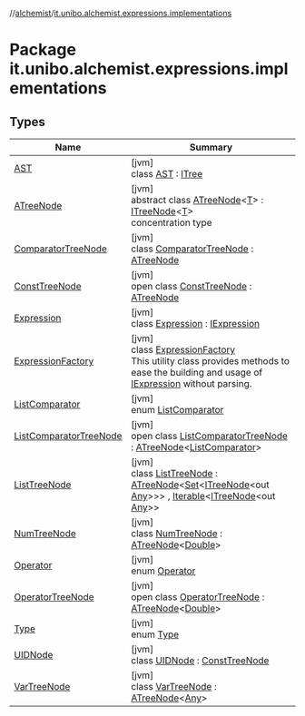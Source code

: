 //[alchemist](../../index.md)/[it.unibo.alchemist.expressions.implementations](index.md)

# Package it.unibo.alchemist.expressions.implementations

## Types

| Name | Summary |
|---|---|
| [AST](-a-s-t/index.md) | [jvm]<br>class [AST](-a-s-t/index.md) : [ITree](../it.unibo.alchemist.expressions.interfaces/-i-tree/index.md) |
| [ATreeNode](-a-tree-node/index.md) | [jvm]<br>abstract class [ATreeNode](-a-tree-node/index.md)<[T](-a-tree-node/index.md)> : [ITreeNode](../it.unibo.alchemist.expressions.interfaces/-i-tree-node/index.md)<[T](../it.unibo.alchemist.expressions.interfaces/-i-tree-node/index.md)> <br>concentration type |
| [ComparatorTreeNode](-comparator-tree-node/index.md) | [jvm]<br>class [ComparatorTreeNode](-comparator-tree-node/index.md) : [ATreeNode](-a-tree-node/index.md)<HashString> |
| [ConstTreeNode](-const-tree-node/index.md) | [jvm]<br>open class [ConstTreeNode](-const-tree-node/index.md) : [ATreeNode](-a-tree-node/index.md)<HashString> |
| [Expression](-expression/index.md) | [jvm]<br>class [Expression](-expression/index.md) : [IExpression](../it.unibo.alchemist.expressions.interfaces/-i-expression/index.md) |
| [ExpressionFactory](-expression-factory/index.md) | [jvm]<br>class [ExpressionFactory](-expression-factory/index.md)<br>This utility class provides methods to ease the building and usage of [IExpression](../it.unibo.alchemist.expressions.interfaces/-i-expression/index.md) without parsing. |
| [ListComparator](-list-comparator/index.md) | [jvm]<br>enum [ListComparator](-list-comparator/index.md) |
| [ListComparatorTreeNode](-list-comparator-tree-node/index.md) | [jvm]<br>open class [ListComparatorTreeNode](-list-comparator-tree-node/index.md) : [ATreeNode](-a-tree-node/index.md)<[ListComparator](-list-comparator/index.md)> |
| [ListTreeNode](-list-tree-node/index.md) | [jvm]<br>class [ListTreeNode](-list-tree-node/index.md) : [ATreeNode](-a-tree-node/index.md)<[Set](https://docs.oracle.com/javase/8/docs/api/java/util/Set.html)<[ITreeNode](../it.unibo.alchemist.expressions.interfaces/-i-tree-node/index.md)<out [Any](https://kotlinlang.org/api/latest/jvm/stdlib/kotlin/-any/index.html)>>> , [Iterable](https://docs.oracle.com/javase/8/docs/api/java/lang/Iterable.html)<[ITreeNode](../it.unibo.alchemist.expressions.interfaces/-i-tree-node/index.md)<out [Any](https://kotlinlang.org/api/latest/jvm/stdlib/kotlin/-any/index.html)>> |
| [NumTreeNode](-num-tree-node/index.md) | [jvm]<br>class [NumTreeNode](-num-tree-node/index.md) : [ATreeNode](-a-tree-node/index.md)<[Double](https://docs.oracle.com/javase/8/docs/api/java/lang/Double.html)> |
| [Operator](-operator/index.md) | [jvm]<br>enum [Operator](-operator/index.md) |
| [OperatorTreeNode](-operator-tree-node/index.md) | [jvm]<br>open class [OperatorTreeNode](-operator-tree-node/index.md) : [ATreeNode](-a-tree-node/index.md)<[Double](https://docs.oracle.com/javase/8/docs/api/java/lang/Double.html)> |
| [Type](-type/index.md) | [jvm]<br>enum [Type](-type/index.md) |
| [UIDNode](-u-i-d-node/index.md) | [jvm]<br>class [UIDNode](-u-i-d-node/index.md) : [ConstTreeNode](-const-tree-node/index.md) |
| [VarTreeNode](-var-tree-node/index.md) | [jvm]<br>class [VarTreeNode](-var-tree-node/index.md) : [ATreeNode](-a-tree-node/index.md)<[Any](https://kotlinlang.org/api/latest/jvm/stdlib/kotlin/-any/index.html)> |
